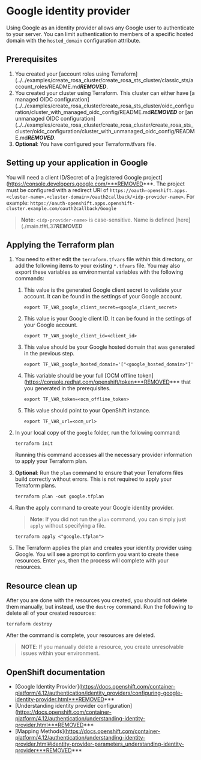 # Google identity provider

Using Google as an identity provider allows any Google user to authenticate to your server.
You can limit authentication to members of a specific hosted domain with the `hosted_domain` configuration attribute.

## Prerequisites

1. You created your [account roles using Terraform](../../examples/create_rosa_cluster/create_rosa_sts_cluster/classic_sts/account_roles/README.md***REMOVED***.
1. You created your cluster using Terraform. This cluster can either have [a managed OIDC configuration](../../examples/create_rosa_cluster/create_rosa_sts_cluster/oidc_configuration/cluster_with_managed_oidc_config/README.md***REMOVED*** or [an unmanaged OIDC configuration](../../examples/create_rosa_cluster/create_rosa_cluster/create_rosa_sts_cluster/oidc_configuration/cluster_with_unmanaged_oidc_config/README.md***REMOVED***.
1. **Optional**: You have configured your Terraform.tfvars file.

## Setting up your application in Google

You will need a client ID/Secret of a [registered Google project](https://console.developers.google.com/***REMOVED***.
The project must be configured with a redirect URI of `https://oauth-openshift.apps.<cluster-name>.<cluster-domain>/oauth2callback/<idp-provider-name>`.
For example:
`https://oauth-openshift.apps.openshift-cluster.example.com/oauth2callback/Google`

> **Note**: `<idp-provider-name>` is case-sensitive. Name is defined [here](./main.tf#L37***REMOVED***

## Applying the Terraform plan

1. You need to either edit the `terraform.tfvars` file within this directory, or add the following items to your existing `*.tfvars` file. You may also export these variables as environmental variables with the following commands:
      1.  This value is the generated Google client secret to validate your account. It can be found in the settings of your Google account.
          ```
          export TF_VAR_google_client_secret=<google_client_secret>
          ```
      1.  This value is your Google client ID. It can be found in the settings of your Google account.   
          ```
          export TF_VAR_google_client_id=<client_id>
          ```
      1.  This value should be your Google hosted domain that was generated in the previous step.  
          ```
          export TF_VAR_google_hosted_domain='["<google_hosted_domain>"]'
          ```
      1.  This variable should be your full [OCM offline token](https://console.redhat.com/openshift/token***REMOVED*** that you generated in the prerequisites.  
          ```
          export TF_VAR_token=<ocm_offline_token> 
          ```
      1.  This value should point to your OpenShift instance.  
          ```
          export TF_VAR_url=<ocm_url>
          ```
1. In your local copy of the `google` folder, run the following command:
   ````
   terraform init
   ````
   Running this command accesses all the necessary provider information to apply your Terraform plan.
1. **Optional**: Run the `plan` command to ensure that your Terraform files build correctly without errors. This is not required to apply your Terraform plans.
   ````
   terraform plan -out google.tfplan
   ````
1. Run the apply command to create your Google identity provider. 

   > **Note**: If you did not run the `plan` command, you can simply just `apply` without specifying a file.

    ````
    terraform apply <"google.tfplan">
    ````
1. The Terraform applies the plan and creates your identity provider using Google. You will see a prompt to confirm you want to create these resources. Enter `yes`, then the process will complete with your resources.

## Resource clean up

After you are done with the resources you created, you should not delete them manually, but instead, use the `destroy` command. Run the following to delete all of your created resources:
  
```
terraform destroy
```

After the command is complete, your resources are deleted.

> **NOTE**: If you manually delete a resource, you create unresolvable issues within your environment.

## OpenShift documentation

 - [Google Identity Provider](https://docs.openshift.com/container-platform/4.12/authentication/identity_providers/configuring-google-identity-provider.html***REMOVED***
 - [Understanding identity provider configuration](https://docs.openshift.com/container-platform/4.12/authentication/understanding-identity-provider.html***REMOVED***
 - [Mapping Methods](https://docs.openshift.com/container-platform/4.12/authentication/understanding-identity-provider.html#identity-provider-parameters_understanding-identity-provider***REMOVED***